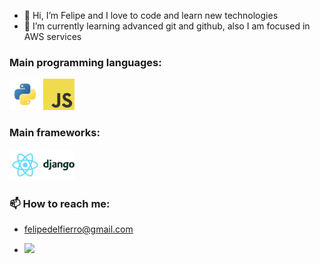 - 👋 Hi, I’m Felipe and I love to code and learn new technologies
- 🌱 I’m currently learning advanced git and github, also I am focused in AWS services </br>

### Main programming languages:
<p>
<img width="50px" src="https://raw.githubusercontent.com/github/explore/80688e429a7d4ef2fca1e82350fe8e3517d3494d/topics/python/python.png"/>
<img width="50px" src="https://raw.githubusercontent.com/github/explore/80688e429a7d4ef2fca1e82350fe8e3517d3494d/topics/javascript/javascript.png"/>
</p>

### Main frameworks:

<p>
<img width="50px" src="https://raw.githubusercontent.com/github/explore/80688e429a7d4ef2fca1e82350fe8e3517d3494d/topics/react/react.png"/>
<img width="50px" src="https://raw.githubusercontent.com/github/explore/7456fdff59816d37ef383a6c8f32a26ff7332db2/topics/django/django.png"/>
</p>


### 📫 How to reach me: 

- felipedelfierro@gmail.com

- <a href='https://www.linkedin.com/in/felipe-ignacio-del-fierro-fritz-544b6175/' ><img src="https://img.shields.io/badge/LinkedIn-blue?logo=linkedin&logoColor=white&style=for-the-badge"></a>


